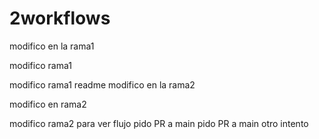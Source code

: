 # 2workflows

modifico en la rama1





modifico rama1



modifico rama1 readme
modifico en la rama2

modifico en rama2

modifico rama2 para ver flujo
pido PR a main
pido PR a main
otro intento